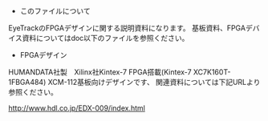 * このファイルについて

EyeTrackのFPGAデザインに関する説明資料になります。
基板資料、FPGAデバイス資料についてはdoc以下のファイルを参照ください。

* FPGAデザイン

HUMANDATA社製　Xilinx社Kintex-7 FPGA搭載(Kintex-7 XC7K160T-1FBGA484) XCM-112基板向けデザインです、
関連資料については下記URLより参照ください。

http://www.hdl.co.jp/EDX-009/index.html
